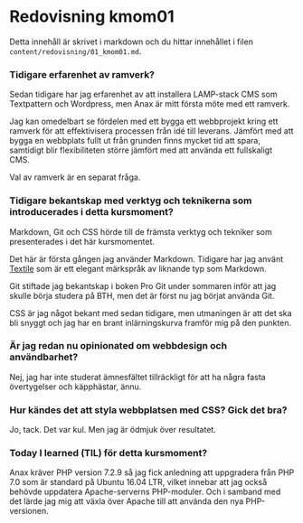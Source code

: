 ---
---
Redovisning kmom01
=========================

Detta innehåll är skrivet i markdown och du hittar innehållet i filen `content/redovisning/01_kmom01.md`.


### Tidigare erfarenhet av ramverk?

Sedan tidigare har jag erfarenhet av att installera LAMP-stack CMS som
Textpattern och Wordpress, men Anax är mitt första möte med ett ramverk.

Jag kan omedelbart se fördelen med ett bygga ett webbprojekt kring ett ramverk för att
effektivisera processen från idé till leverans. Jämfört med att bygga en webbplats
fullt ut från grunden finns mycket tid att spara, samtidigt blir flexibiliteten
större jämfört med att använda ett fullskaligt CMS.

Val av ramverk är en separat fråga.

### Tidigare bekantskap med verktyg och teknikerna som introducerades i detta kursmoment?

Markdown, Git och CSS hörde till de främsta verktyg och tekniker som presenterades i det här kursmomentet.

Det här är första gången jag använder Markdown. Tidigare har jag använt [Textile](https://txstyle.org/ "Dean Allen's Textile")
som är ett elegant märkspråk av liknande typ som Markdown.

Git stiftade jag bekantskap i boken Pro Git under sommaren inför att jag skulle
börja studera på BTH, men det är först nu jag börjat använda Git.

CSS är jag något bekant med sedan tidigare, men utmaningen är att det ska bli
snyggt och jag har en brant inlärningskurva framför mig på den punkten.

### Är jag redan nu opinionated om webbdesign och användbarhet?

Nej, jag har inte studerat ämnesfältet tillräckligt för att ha några fasta
övertygelser och käpphästar, ännu.

### Hur kändes det att styla webbplatsen med CSS? Gick det bra?

Jo, tack. Det var kul. Men jag är ödmjuk över resultatet.

### Today I learned (TIL) för detta kursmoment?

Anax kräver PHP version 7.2.9 så jag fick anledning att uppgradera från PHP 7.0
som är standard på Ubuntu 16.04 LTR, vilket innebar att jag också behövde
uppdatera Apache-serverns PHP-moduler. Och i samband med det lärde jag mig att
växla över Apache till att använda den nya PHP-versionen.
